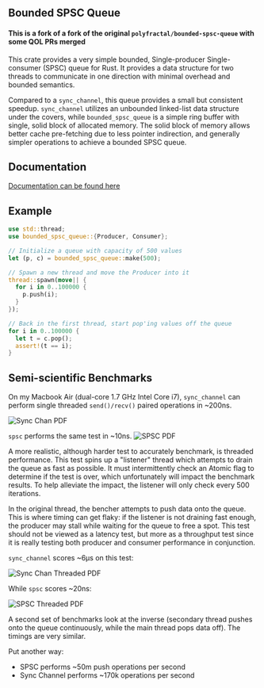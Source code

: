 
## Bounded SPSC Queue

#### This is a fork of a fork of the original `polyfractal/bounded-spsc-queue` with some QOL PRs merged

This crate provides a very simple bounded, Single-producer Single-consumer (SPSC)
queue for Rust.  It provides a data structure for two threads to communicate
in one direction with minimal overhead and bounded semantics.

Compared to a `sync_channel`, this queue provides a small but consistent
speedup.  `sync_channel` utilizes an unbounded linked-list data structure under the covers,
while `bounded_spsc_queue` is a simple ring buffer with single, solid block of allocated
memory.  The solid block of memory allows better cache pre-fetching due to less pointer
indirection, and generally simpler operations to achieve a bounded SPSC queue.

## Documentation

[Documentation can be found here](http://polyfractal.github.io/bounded-spsc-queue/bounded_spsc_queue/index.html)

## Example

```rust
use std::thread;
use bounded_spsc_queue::{Producer, Consumer};

// Initialize a queue with capacity of 500 values
let (p, c) = bounded_spsc_queue::make(500);

// Spawn a new thread and move the Producer into it
thread::spawn(move|| {
  for i in 0..100000 {
    p.push(i);
  }
});

// Back in the first thread, start pop'ing values off the queue
for i in 0..100000 {
  let t = c.pop();
  assert!(t == i);
}
```

## Semi-scientific Benchmarks
On my Macbook Air (dual-core 1.7 GHz Intel Core i7), `sync_channel` can perform
single threaded `send()/recv()` paired operations in ~200ns.  

![Sync Chan PDF](/sync_chan_pdf.png)

`spsc` performs the same test in ~10ns.
![SPSC PDF](/spsc_pdf.png)

A more realistic, although harder test to accurately benchmark, is threaded
performance.  This test spins up a "listener" thread which attempts to drain
the queue as fast as possible.  It must intermittently check an Atomic flag
to determine if the test is over, which unfortunately will impact the benchmark results.
To help alleviate the impact, the listener will only check every 500 iterations.

In the original thread, the bencher attempts to push data onto the queue.
This is where timing can get flaky: if the listener is not draining fast enough,
the producer may stall while waiting for the queue to free a spot.  This test
should not be viewed as a latency test, but more as a throughput test since
it is really testing both producer and consumer performance in conjunction.

`sync_channel` scores ~6μs on this test:

![Sync Chan Threaded PDF](/sync_chan_threaded_pdf.png)

While `spsc` scores ~20ns:

![SPSC Threaded PDF](/spsc_threaded_pdf.png)

A second set of benchmarks look at the inverse (secondary thread pushes onto the
queue continuously, while the main thread pops data off).  The timings are very
similar.

Put another way:
- SPSC performs ~50m push operations per second
- Sync Channel performs ~170k operations per second
